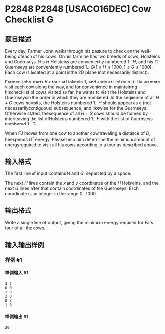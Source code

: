 # P2848 P2848 [USACO16DEC] Cow Checklist G

## 题目描述

Every day, Farmer John walks through his pasture to check on the well-being ofeach of his cows. On his farm he has two breeds of cows, Holsteins and Guernseys. His $H$ Holsteins are conveniently numbered $1 \ldots H$, and his $G$ Guernseys are conveniently numbered $1 \ldots G$($1 \leq H \leq 1000, 1 \leq G \leq 1000$). Each cow is located at a point inthe 2D plane (not necessarily distinct).

Farmer John starts his tour at Holstein 1, and ends at Holstein $H$.  He wantsto visit each cow along the way, and for convenience in maintaining hischecklist of cows visited so far, he wants to visit the Holsteins and Guernseysin the order in which they are numbered. In the sequence of all $H+G$ cows hevisits, the Holsteins numbered $1 \ldots H$ should appear as a (not necessarilycontiguous) subsequence, and likewise for the Guernseys. Otherwise stated, thesequence of all $H+G$ cows should be formed by  interleaving the list ofHolsteins numbered $1 \ldots H$ with the list of Guernseys numbered $1 \ldots G$.

When FJ moves from one cow to another cow traveling a distance of $D$, heexpends $D^2$ energy.  Please help him determine the minimum amount of energyrequired to visit all his cows according to a tour as described above.

## 输入格式

The first line of input contains $H$ and $G$, separated by a space.

The next $H$ lines contain the $x$ and $y$ coordinates of the $H$ Holsteins, and the next $G$ lines after that contain coordinates of the Guernseys. Each coordinate is an integer in the range $0 \ldots 1000$.


## 输出格式

Write a single line of output, giving the minimum energy required for FJ's tour of all the cows.


## 输入输出样例

### 样例 #1

#### 样例输入 #1

```
3 2
0 0
1 0
2 0
0 3
1 3
```

#### 样例输出 #1

```
20
```
